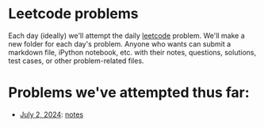 # Leetcode problems

Each day (ideally) we'll attempt the daily [leetcode](https://leetcode.com) problem.  We'll make a new folder for each day's problem.  Anyone who wants can submit a markdown file, iPython notebook, etc. with their notes, questions, solutions, test cases, or other problem-related files.

# Problems we've attempted thus far:
- [July 2, 2024](https://leetcode.com/problems/minimum-difference-between-largest-and-smallest-value-in-three-moves/): [notes](...)
